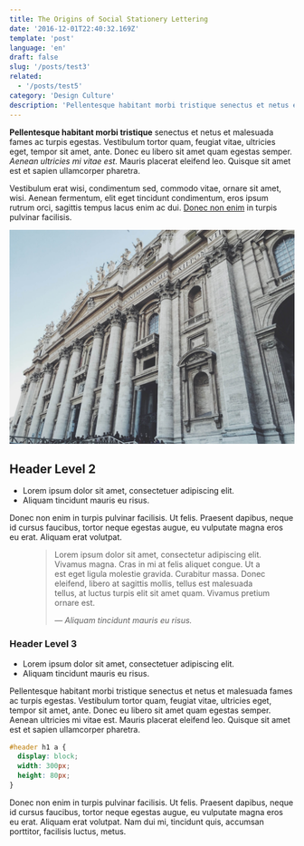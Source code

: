 ```yaml
---
title: The Origins of Social Stationery Lettering
date: '2016-12-01T22:40:32.169Z'
template: 'post'
language: 'en'
draft: false
slug: '/posts/test3'
related:
  - '/posts/test5'
category: 'Design Culture'
description: 'Pellentesque habitant morbi tristique senectus et netus et malesuada fames ac turpis egestas. Vestibulum tortor quam, feugiat vitae, ultricies eget, tempor sit amet, ante.'
---
```


**Pellentesque habitant morbi tristique** senectus et netus et malesuada fames ac turpis egestas. Vestibulum tortor quam, feugiat vitae, ultricies eget, tempor sit amet, ante. Donec eu libero sit amet quam egestas semper. _Aenean ultricies mi vitae est._ Mauris placerat eleifend leo. Quisque sit amet est et sapien ullamcorper pharetra.

Vestibulum erat wisi, condimentum sed, commodo vitae, ornare sit amet, wisi. Aenean fermentum, elit eget tincidunt condimentum, eros ipsum rutrum orci, sagittis tempus lacus enim ac dui. [Donec non enim](#) in turpis pulvinar facilisis.

![Nulla faucibus vestibulum eros in tempus. Vestibulum tempor imperdiet velit nec dapibus](/media/image-3.jpg)

## Header Level 2

- Lorem ipsum dolor sit amet, consectetuer adipiscing elit.
- Aliquam tincidunt mauris eu risus.

Donec non enim in turpis pulvinar facilisis. Ut felis. Praesent dapibus, neque id cursus faucibus, tortor neque egestas augue, eu vulputate magna eros eu erat. Aliquam erat volutpat.

<figure>
	<blockquote>
		<p>Lorem ipsum dolor sit amet, consectetur adipiscing elit. Vivamus magna. Cras in mi at felis aliquet congue. Ut a est eget ligula molestie gravida. Curabitur massa. Donec eleifend, libero at sagittis mollis, tellus est malesuada tellus, at luctus turpis elit sit amet quam. Vivamus pretium ornare est.</p>
		<footer>
			<cite>— Aliquam tincidunt mauris eu risus.</cite>
		</footer>
	</blockquote>
</figure>

### Header Level 3

- Lorem ipsum dolor sit amet, consectetuer adipiscing elit.
- Aliquam tincidunt mauris eu risus.

Pellentesque habitant morbi tristique senectus et netus et malesuada fames ac turpis egestas. Vestibulum tortor quam, feugiat vitae, ultricies eget, tempor sit amet, ante. Donec eu libero sit amet quam egestas semper. Aenean ultricies mi vitae est. Mauris placerat eleifend leo. Quisque sit amet est et sapien ullamcorper pharetra.

```css
#header h1 a {
  display: block;
  width: 300px;
  height: 80px;
}
```

Donec non enim in turpis pulvinar facilisis. Ut felis. Praesent dapibus, neque id cursus faucibus, tortor neque egestas augue, eu vulputate magna eros eu erat. Aliquam erat volutpat. Nam dui mi, tincidunt quis, accumsan porttitor, facilisis luctus, metus.
